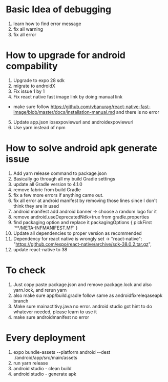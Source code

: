 # Basic Idea of debugging
1. learn how to find error message
2. fix all warning
3. fix all error

# How to upgrade for android compability
1. Upgrade to expo 28 sdk 
2. migrate to androidX
3. Fix issue 1 by 1
4. Fix react native fast image link by doing manual link
- make sure follow https://github.com/vbanurag/react-native-fast-image/blob/master/docs/installation-manual.md
and there is no error

5. Update app.json iosexpoviewurl and androidexpoviewurl
6. Use yarn instead of npm


# How to solve android apk generate issue
1. Add yarn release command to package.json
2. Basically go through all my build Gradle settings
3. update all Gradle version  to 4.1.0
4. remove fabric from build Gradle
5. fix a few more errors if anything came out.
6. fix all error at android manifest by removing  those lines since I don't think they are in used
7. android manifest add android banner -> choose a random logo for it
8. remove android.useDeprecatedNdk=true from gradle.properties
9. find packaging option and replace it
    packagingOptions {
        pickFirst '**/META-INFMANIFEST.MF'
    }
10. Update all dependencies to proper version as recommended
11. Dependency for react native is wrongly set -> "react-native": "https://github.com/expo/react-native/archive/sdk-38.0.2.tar.gz",
12. update react-native to 38

# To check
1. Just copy paste package.json and remove package.lock and also yarn.lock, and rerun yarn
2. also make sure app/build.gradle follow same as androidfixreleqaseapk branch
3. Make sure mainactitivy.java no error. android studio got hint to do whatever needed, please learn to use it
4. make sure androidmanifest no error


# Every deployment 
1. expo bundle-assets --platform android --dest ./android/app/src/main/assets
2. run yarn release
3. android studio - clean build
4. android studio - generate apk

